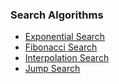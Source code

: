 ### Search Algorithms

- [Exponential Search](./ExponentialSearch.js)
- [Fibonacci Search](./FibonacciSearch.js)
- [Interpolation Search](./InterpolationSearch.js)
- [Jump Search](./JumpSearch.js)
